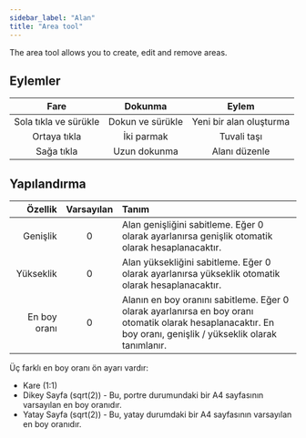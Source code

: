 ```yaml
---
sidebar_label: "Alan"
title: "Area tool"
---
```


The area tool allows you to create, edit and remove areas.

## Eylemler

|         Fare          |     Dokunma      |          Eylem          |
|:---------------------:|:----------------:|:-----------------------:|
| Sola tıkla ve sürükle | Dokun ve sürükle | Yeni bir alan oluşturma |
|     Ortaya tıkla      |    İki parmak    |       Tuvali taşı       |
|      Sağa tıkla       |   Uzun dokunma   |      Alanı düzenle      |

## Yapılandırma

|      Özellik | Varsayılan | Tanım                                                                                                                                                          |
| ------------:|:----------:|:-------------------------------------------------------------------------------------------------------------------------------------------------------------- |
|     Genişlik |     0      | Alan genişliğini sabitleme. Eğer 0 olarak ayarlanırsa genişlik otomatik olarak hesaplanacaktır.                                                                |
|    Yükseklik |     0      | Alan yüksekliğini sabitleme. Eğer 0 olarak ayarlanırsa yükseklik otomatik olarak hesaplanacaktır.                                                              |
| En boy oranı |     0      | Alanın en boy oranını sabitleme. Eğer 0 olarak ayarlanırsa en boy oranı otomatik olarak hesaplanacaktır. En boy oranı, genişlik / yükseklik olarak tanımlanır. |

Üç farklı en boy oranı ön ayarı vardır:

* Kare (1:1)
* Dikey Sayfa (sqrt(2)) - Bu, portre durumundaki bir A4 sayfasının varsayılan en boy oranıdır.
* Yatay Sayfa (sqrt(2)) - Bu, yatay durumdaki bir A4 sayfasının varsayılan en boy oranıdır.
